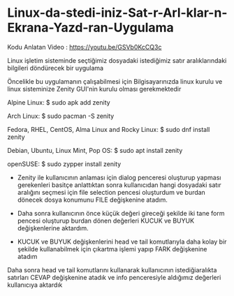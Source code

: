 # Linux-da-stedi-iniz-Sat-r-Arl-klar-n-Ekrana-Yazd-ran-Uygulama

Kodu Anlatan Video : https://youtu.be/GSVb0KcCQ3c

Linux işletim sisteminde seçtiğimiz dosyadaki istediğimiz satır aralıklarındaki bilgileri döndürecek bir uygulama

Öncelikle bu uygulamanın çalışabilmesi için Bilgisayarınızda linux kurulu ve linux sisteminize Zenity GUI'nin kurulu olması gerekmektedir

Alpine Linux:
$ sudo apk add zenity

Arch Linux:
$ sudo pacman -S zenity

Fedora, RHEL, CentOS, Alma Linux and Rocky Linux:
$ sudo dnf install zenity

Debian, Ubuntu, Linux Mint, Pop OS:
$ sudo apt install zenity

openSUSE:
$ sudo zypper install zenity


* Zenity ile kullanıcının anlaması için dialog penceresi oluşturup yapması gerekenleri basitçe anlattıktan sonra kullanıcıdan hangi dosyadaki satır aralığını seçmesi için file selection pencesi oluşturdum ve burdan dönecek dosya konumunu FILE değişkenine atadım.
* Daha sonra kullanıcının önce küçük değeri gireceği şekilde iki tane form pencesi oluşturup burdan dönen değerleri KUCUK ve BUYUK değişkenlerine aktardım.

* KUCUK ve BUYUK değişkenlerini head ve tail komutlarıyla daha kolay bir şekilde kullanabilmek için çıkartma işlemi yapıp FARK değişkenine atadım

Daha sonra head ve tail komutlarını kullanarak kullanıcının istediğiaralıkta satırları CEVAP değişkenine atadık ve info penceresiyle aldığımız değerleri kullanıcıya aktardık
